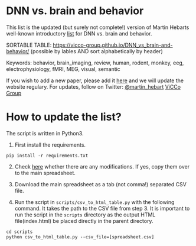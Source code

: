 # DNN vs. brain and behavior
This list is the updated  (but surely not complete!) version of Martin Hebarts well-known introductory [list](https://docs.google.com/document/d/1qil2ylAnw6XrHPymYjKKYNDJn2qZQYA_Qg2_ijl-MaQ/edit#heading=h.oj7nw2h2lp7j) for DNN vs. brain and behavior.

SORTABLE TABLE: https://vicco-group.github.io/DNN_vs_brain-and-behavior/ 
(possible by lables AND sort alphabetically by header)


Keywords: behavior, brain_imaging, review, human, rodent, monkey, eeg, electrophysiology, fMRI, MEG, visual, semantic


If you wish to add a new paper, please add it [here](https://docs.google.com/spreadsheets/d/1Dgbqh19xYWZ8MSJwEOu9XSaZzCWD-DbmL7oq395-prk/edit?usp=sharing) and we will update the website regulary. For updates, follow on Twitter: [@martin_hebart](https://twitter.com/martin_hebart) [ViCCo Group](https://hebartlab.com/)


# How to update the list?
The script is written in Python3.

1. First install the requirements.
```
pip install -r requirements.txt
```

2. Check [here](https://docs.google.com/spreadsheets/d/1Dgbqh19xYWZ8MSJwEOu9XSaZzCWD-DbmL7oq395-prk/edit?usp=sharing) whether there are any modifications. If yes, copy them over to the main spreadsheet.

3. Download the main spreadsheet as a tab (not comma!) separated CSV file. 

4. Run the script in `scripts/csv_to_html_table.py` with the following command. It takes the path to the CSV file from step 3. It is important to run the script in the `scripts` directory as the output HTML file(index.html) be placed directly in the parent directory.
```
cd scripts
python csv_to_html_table.py --csv_file=[spreadsheet.csv]
``` 
